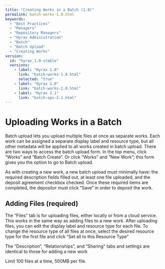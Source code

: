 ```yaml
---
title: "Creating Works in a Batch (1.0)"
permalink: batch-works-1.0.html
keywords:
  - "Best Practices"
  - "Managers"
  - "Repository Managers"
  - "Hyrax Administration"
  - "Batch"
  - "Batch Upload"
  - "Creating Works"
version:
  id: "hyrax_1.0-stable"
  versions:
    - label: "Hyrax 1.0"
      link: "batch-works-1.0.html"
      selected: "true"
    - label: "Hyrax 2.0"
      link: "batch-works-2.0.html"
    - label: "Hyrax 2.1"
      link: "batch-ops-2.1.html"
---
```


# Uploading Works in a Batch

Batch upload lets you upload multiple files at once as separate works. Each work can be assigned a separate display label and resource type, but all other metadata will be applied to all works created in batch upload. There are two ways to access the batch upload form. In the top menu, click “Works” and “Batch Create”. Or click “Works” and “New Work”; this form gives you the option to go to Batch upload.

As with creating a new work, a new batch upload must minimally have: the required description fields filled out, at least one file uploaded, and the deposit agreement checkbox checked. Once these required items are completed, the depositor must click “Save” in order to deposit the work.

## Adding Files (required)

The “Files” tab is for uploading files, either locally or from a cloud service. This works in the same way as adding files to a new work. After uploading files, you can edit the display label and resource type for each file. To change the resource type of all files at once, select the desired resource type for the first file and click “Set all to this Resource Type”

The “Description”, “Relationships”, and “Sharing” tabs and settings are identical to those for adding a new work

Limit 100 files at a time, 500MB per file.
